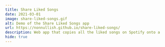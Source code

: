 ```yaml
---
title: Share Liked Songs
date: 2021-03-01
image: share-liked-songs.gif
alt: Demo of the Share Liked Songs app
url: https://nonnullish.github.io/share-liked-songs/
description: Web app that copies all the liked songs on Spotify onto a public playlist.
hide: true
---
```

